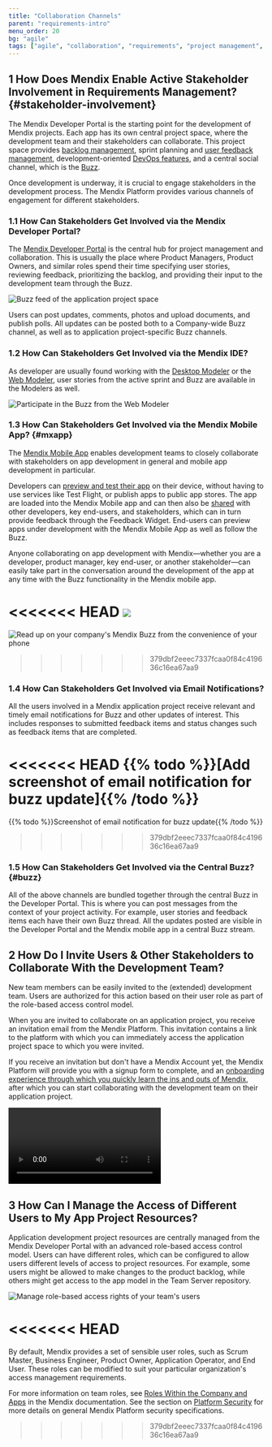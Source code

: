 ```yaml
---
title: "Collaboration Channels"
parent: "requirements-intro"
menu_order: 20
bg: "agile"
tags: ["agile", "collaboration", "requirements", "project management", "feedback", "dashboard", "traceability"]
---
```


## 1 How Does Mendix Enable Active Stakeholder Involvement in Requirements Management? {#stakeholder-involvement}

The Mendix Developer Portal is the starting point for the development of Mendix projects. Each app has its own central project space, where the development team and their stakeholders can collaborate. This project space provides [backlog management](requirements-management#requirements-management), sprint planning and [user feedback management](feedback-management#feedback-management), development-oriented [DevOps features](devops-overview), and a central social channel, which is the [Buzz](https://docs.mendix.com/developerportal/).

Once development is underway, it is crucial to engage stakeholders in the development process. The Mendix Platform provides various channels of engagement for different stakeholders.

### 1.1 How Can Stakeholders Get Involved via the Mendix Developer Portal?

The [Mendix Developer Portal](https://docs.mendix.com/developerportal/) is the central hub for project management and collaboration. This is usually the place where Product Managers, Product Owners, and similar roles spend their time specifying user stories, reviewing feedback, prioritizing the backlog, and providing their input to the development team through the Buzz.

![Buzz feed of the application project space](attachments/app-project-buzz.png)

Users can post updates, comments, photos and upload documents, and publish polls. All updates can be posted both to a Company-wide Buzz channel, as well as to application project-specific Buzz channels.

### 1.2 How Can Stakeholders Get Involved via the Mendix IDE?

As developer are usually found working with the [Desktop Modeler](app-development#desktop-modeler) or the [Web Modeler](app-development#web-modeler), user stories from the active sprint and Buzz are available in the Modelers as well.

![Participate in the Buzz from the Web Modeler](attachments/buzz_comment.png)

### 1.3 How Can Stakeholders Get Involved via the Mendix Mobile App? {#mxapp}

The [Mendix Mobile App](https://docs.mendix.com/refguide/getting-the-mendix-app) enables development teams to closely collaborate with stakeholders on app development in general and mobile app development in particular.

Developers can [preview and test their app](../app-capabilities/mobile-apps#mxapp-preview) on their device, without having to use services like Test Flight, or publish apps to public app stores. The app are loaded into the Mendix Mobile app and can then also be [shared](../app-capabilities/mobile-apps#mxapp-share) with other developers, key end-users, and stakeholders, which can in turn provide feedback through the Feedback Widget. End-users can preview apps under development with the Mendix Mobile App as well as follow the Buzz.

Anyone collaborating on app development with Mendix—whether you are a developer, product manager, key end-user, or another stakeholder—can easily take part in the conversation around the development of the app at any time with the Buzz functionality in the Mendix mobile app.

<<<<<<< HEAD
![](attachments/buzz-mobile.png)
=======
![Read up on your company's Mendix Buzz from the convenience of your phone](attachments/buzz-mobile.png)
>>>>>>> 379dbf2eeec7337fcaa0f84c419636c16ea67aa9

### 1.4 How Can Stakeholders Get Involved via Email Notifications?

All the users involved in a Mendix application project receive relevant and timely email notifications for Buzz and other updates of interest. This includes responses to submitted feedback items and status changes such as feedback items that are completed.

<<<<<<< HEAD
{{% todo %}}[**Add screenshot of email notification for buzz update**]{{% /todo %}}
=======
{{% todo %}}Screenshot of email notification for buzz update{{% /todo %}}
>>>>>>> 379dbf2eeec7337fcaa0f84c419636c16ea67aa9

### 1.5 How Can Stakeholders Get Involved via the Central Buzz? {#buzz}

All of the above channels are bundled together through the central Buzz in the Developer Portal. This is where you can post messages from the context of your project activity. For example, user stories and feedback items each have their own Buzz thread. All the updates posted are visible in the Developer Portal and the Mendix mobile app in a central Buzz stream.

## 2 How Do I Invite Users & Other Stakeholders to Collaborate With the Development Team?

New team members can be easily invited to the (extended) development team. Users are authorized for this action based on their user role as part of the role-based access control model.

When you are invited to collaborate on an application project, you receive an invitation email from the Mendix Platform. This invitation contains a link to the platform with which you can immediately access the application project space to which you were invited.

If you receive an invitation but don't have a Mendix Account yet, the Mendix Platform will provide you with a signup form to complete, and an [onboarding experience through which you quickly learn the ins and outs of Mendix](../evaluation-learning/getting-started#where-do-i-start), after which you can start collaborating with the development team on their application project.

<video controls src="attachments/DO_InviteUserToProject-1.mp4">Inviting a user to your app team</video>

## 3 How Can I Manage the Access of Different Users to My App Project Resources?

Application development project resources are centrally managed from the Mendix Developer Portal with an advanced role-based access control model. Users can have different roles, which can be configured to allow users different levels of access to project resources. For example, some users might be allowed to make changes to the product backlog, while others might get access to the app model in the Team Server repository.

![Manage role-based access rights of your team's users](attachments/team-security.png)

<<<<<<< HEAD
=======
By default, Mendix provides a set of sensible user roles, such as Scrum Master, Business Engineer, Product Owner, Application Operator, and End User. These roles can be modified to suit your particular organization's access management requirements.

For more information on team roles, see [Roles Within the Company and Apps](https://docs.mendix.com/developerportal/general/roles) in the Mendix documentation. See the section on [Platform Security](../enterprise-capabilities/platform-security) for more details on general Mendix Platform security specifications.
>>>>>>> 379dbf2eeec7337fcaa0f84c419636c16ea67aa9
